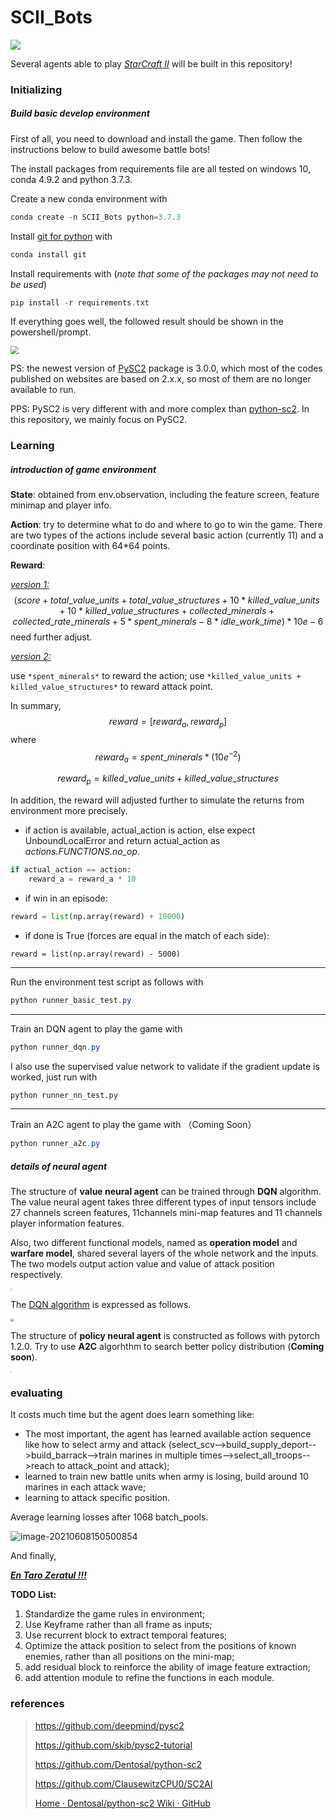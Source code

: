 # SCII_Bots
<img src="assets/BC.jpg" style="zoom:100%"/>

Several agents able to play *[StarCraft II]((https://starcraft2.com/))* will be built in this repository!



### Initializing

##### Build basic develop environment

First of all, you need to download and install the game. Then follow the instructions below to build awesome battle bots!

The install packages from requirements file are all tested on windows 10, conda 4.9.2 and python 3.7.3.

Create a new conda environment with

```powershell
conda create -n SCII_Bots python=3.7.3
```

Install [git for python](https://anaconda.org/anaconda/git) with 

```powershell
conda install git
```

Install requirements with (*note that some of the packages may not need to be used*)

```powershell
pip install -r requirements.txt
```

If everything goes well, the followed result should be shown in the powershell/prompt.

<img src="assets/requirements_of_py37_clone.png" style="zoom:80%"/>

PS: the newest version of [PySC2](https://github.com/deepmind/pysc2) package is 3.0.0, which most of the codes published on websites are based on 2.x.x, so most of them are no longer available to run. 

PPS: PySC2 is very different with and more complex than [python-sc2](https://github.com/Dentosal/python-sc2). In this repository, we mainly focus on PySC2.



### Learning

##### introduction of game environment 

**State**: obtained from env.observation, including the feature screen, feature minimap and player info.

**Action**: try to determine what to do and where to go to win the game. There are two types of the actions include several basic action (currently 11) and a coordinate position with 64*64 points.

**Reward**: 

<u>*version 1:*</u>
$$
(score + total\_value\_units + total\_value\_structures + 10*killed\_value\_units + 10*killed\_value\_structures + collected\_minerals + collected\_rate\_minerals + 5*spent\_minerals - 8*idle\_work\_time) * 10e-6
$$
need further adjust.

<u>*version 2:*</u>

use `*spent_minerals*` to reward the action; use `*killed_value_units + killed_value_structures*` to reward attack point.

In summary,
$$
reward = [reward_a, reward_p]
$$
where
$$
reward_a = spent\_minerals * (10e^{-2})
$$

$$
reward_p = killed\_value\_units + killed\_value\_structures
$$

In addition, the reward will adjusted further to simulate the returns from environment more precisely. 

- if action is available, actual_action is action, else expect UnboundLocalError and return actual_action as *actions.FUNCTIONS.no_op*. 

```python
if actual_action == action:
    reward_a = reward_a * 10
```

- if win in an episode:

```python
reward = list(np.array(reward) + 10000)
```

- if done is True (forces are equal in the match of each side):

```
reward = list(np.array(reward) - 5000)
```



------

Run the environment test script as follows with

```powershell
python runner_basic_test.py
```

------

Train an DQN agent to play the game with 

```powershell
python runner_dqn.py
```

I also use the supervised value network to validate if the gradient update is worked, just run with

```python
python runner_nn_test.py
```



------

Train an A2C agent to play the game with （Coming Soon）

```powershell
python runner_a2c.py
```



##### details of neural agent

The structure of **value neural agent** can be trained through **DQN** algorithm. The value neural agent takes three different types of input tensors include 27 channels screen features, 11channels mini-map features and 11 channels player information features. 

Also, two different functional models, named as **operation model** and **warfare model**, shared several layers of the whole network and the inputs. The two models output action value and value of attack position respectively.

<img src="assets\dqnagent-1621745942426.png" style="zoom:15%"/>

The [DQN algorithm](https://zhuanlan.zhihu.com/p/97856004) is expressed as follows.

<img src="assets\dqn_algo.png" style="zoom:36%"/>



The structure of **policy neural agent** is constructed as follows with pytorch 1.2.0. Try to use **A2C** algorhthm to search better policy distribution (**Coming soon**).

<img src="assets/a2cagent-1621745942426.png" style="zoom:10%"/>



### evaluating

It costs much time but the agent does learn something like:

-  The most important, the agent has learned available action sequence like how to select army and attack (select_scv-->build_supply_deport-->build_barrack-->train marines in multiple times-->select_all_troops-->reach to attack_point and attack);
-  learned to train new battle units when army is losing, build around 10 marines in each attack wave;
- learning to attack specific position.



 Average learning losses after 1068 batch_pools. 

![image-20210608150500854](assets\image-20210608150500854.png)

And finally,

<u>***En Taro Zeratul !!!***</u>



**TODO List:**

1. Standardize the game rules in environment;
2. Use Keyframe rather than all frame as inputs;
3. Use recurrent block to extract temporal features;
4. Optimize the attack position to select from the positions of known enemies, rather than all positions on the mini-map;
5. add residual block to reinforce the ability of image feature extraction;
6. add attention module to refine the functions in each module.

### references

> https://github.com/deepmind/pysc2
>
> https://github.com/skjb/pysc2-tutorial
>
> https://github.com/Dentosal/python-sc2
>
> https://github.com/ClausewitzCPU0/SC2AI
>
> [Home · Dentosal/python-sc2 Wiki · GitHub](https://github.com/Dentosal/python-sc2/wiki)